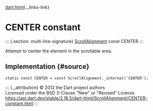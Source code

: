 [dart:html](../../dart-html/dart-html-library){._links-link}

CENTER constant
===============

::: {.section .multi-line-signature}
[ScrollAlignment](../scrollalignment-class) const CENTER
:::

Attempt to center the element in the scrollable area.

Implementation {#source}
--------------

``` {.language-dart data-language="dart"}
static const CENTER = const ScrollAlignment._internal('CENTER');
```

::: {._attribution}
© 2012 the Dart project authors\
Licensed under the BSD 3-Clause \"New\" or \"Revised\" License.\
<https://api.dart.dev/stable/2.18.5/dart-html/ScrollAlignment/CENTER-constant.html>
:::
